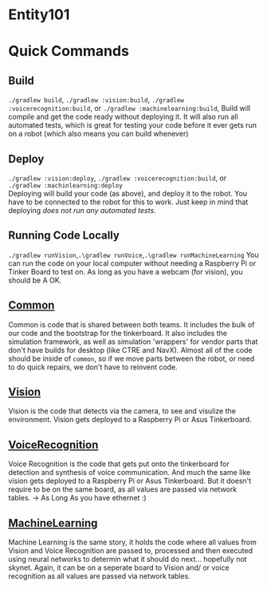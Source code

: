 Entity101
===

# Quick Commands
## Build
`./gradlew build`, `./gradlew :vision:build`, `./gradlew :voicerecognition:build`, or `./gradlew :machinelearning:build`,
Build will compile and get the code ready without deploying it. It will also run all automated tests, which is great for testing your code before it ever gets run on a robot (which also means you can build whenever)

## Deploy
`./gradlew :vision:deploy`, `./gradlew :voicerecognition:build`, or `./gradlew :machinlearning:deploy`  
Deploying will build your code (as above), and deploy it to the robot. You have to be connected to the robot for this to work. Just keep in mind that deploying _does not run any automated tests_.

## Running Code Locally
`./gradlew runVision`,`.\gradlew runVoice`,`.\gradlew runMachineLearning`
You can run the code on your local computer without needing a Raspberry Pi or Tinker Board to test on. As long as you have a webcam (for vision), you should be A OK.

## [Common](common)
Common is code that is shared between both teams. It includes the bulk of our code and the bootstrap for the tinkerboard. 
It also includes the simulation framework, as well as simulation 'wrappers' for vendor parts that don't have builds for desktop (like CTRE and NavX).
Almost all of the code should be inside of `common`, so if we move parts between the robot, or need to do quick repairs, we don't have to reinvent code.

## [Vision](vision)
Vision is the code that detects via the camera, to see and visulize the environment. Vision gets deployed to a Raspberry Pi or Asus Tinkerboard.

## [VoiceRecognition](voiceRecognition)
Voice Recognition is the code that gets put onto the tinkerboard for detection and synthesis of voice communication. And much the same like vision gets deployed to a Raspberry Pi or Asus Tinkerboard. But it doesn't require to be on the same board, as all values are passed via network tables. -> As Long As you have ethernet :)

## [MachineLearning](MachineLearning)
Machine Learning is the same story, it holds the code where all values from Vision and Voice Recognition are passed to, processed and then executed using neural networks to determin what it should do next... hopefully not skynet. Again, it can be on a seperate board to Vision and/ or voice recognition as all values are passed via network tables.
